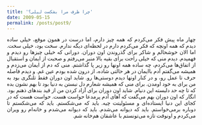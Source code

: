 ```yaml
---
title: 'چرا ظرف مرا بشکست لیلی؟'
date: 2009-05-15
permalink: /posts/post9/
---
```

<div align="justify" dir="rtl" style="font-family:vazir;">

چهار ماه پیش فکر می‌کردم که همه چیز دارم، اما درست در همون موقع، خیلی ساده دیدم که همه اونچه که فکر می‌کردم دارم در لحظه‌ای دیگه ندارم. سخت بود، خیلی سخت. اما الان خوشحالم و شاکر برای گذروندن اون دوران. دورانی که خیلی چیزها رو دیدم و فهمیدم. دیدم منی که خیلی راحت برای بقیه بالا منبر می‌رفتم و صحبت از ایمان و استقبال از اتفاق‌ها می‌کردم، چه ساده همه اونها رو زیر پا گذاشتم. منی که دم از ایمان می‌زدم و همیشه می‌گفتم آدم باایمان در هر حالتی شاده، از درون شده بودم عین غم. و دیدم فاصله حرف تا عمل رو، و در کنار اونها دیدم دوستی‌ها رو. شاید اون دوران فقط تلنگری بود به من برای به خود اومدن. برای منی که همیشه شعارم دل نبستن به دنیا بود تا بهم نشون بده که تا چه حد دلبسته این دنیام. شاید اون دوران برای آزاد کردن من از قید بندهای ذهنم بود. انگار که اون دوران بهم می‌گفت که آهای آدم پرمدعا حواست هست. حواست هست که در کجای این دنیا ایستاده‌ای و مسئولیتت چیه. باید که می‌شکستم. باید که می‌شکستم تا دوباره برمی‌خواستم. باید که دیوانه می‌شدم. باید که دیوانه می‌شدم و خانه‌ام رو ویران می‌کردم و اونوقت تازه می‌تونستم با عاشقان هم‌خانه شم.

</div>

